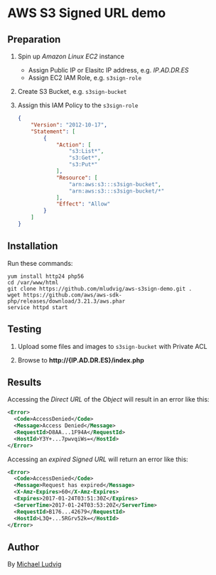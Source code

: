 AWS S3 Signed URL demo
======================

Preparation
-----------

1. Spin up *Amazon Linux EC2* instance
   * Assign Public IP or Elasitc IP address, e.g. *IP.AD.DR.ES*
   * Assign EC2 IAM Role, e.g. `s3sign-role`

2. Create S3 Bucket, e.g. `s3sign-bucket`

3. Assign this IAM Policy to the `s3sign-role`
   ```json
   {
       "Version": "2012-10-17",
       "Statement": [
           {
               "Action": [
                   "s3:List*",
                   "s3:Get*",
                   "s3:Put*"
               ],
               "Resource": [
                   "arn:aws:s3:::s3sign-bucket",
                   "arn:aws:s3:::s3sign-bucket/*"
               ],
               "Effect": "Allow"
           }
       ]
   }
   ```

Installation
------------

Run these commands:

```
yum install http24 php56
cd /var/www/html
git clone https://github.com/mludvig/aws-s3sign-demo.git .
wget https://github.com/aws/aws-sdk-php/releases/download/3.21.3/aws.phar
service httpd start
```

Testing
-------

1. Upload some files and images to `s3sign-bucket` with Private ACL

2. Browse to **http://{IP.AD.DR.ES}/index.php**

Results
-------

Accessing the *Direct URL* of the *Object* will result in an error like this:

```xml
<Error>
  <Code>AccessDenied</Code>
  <Message>Access Denied</Message>
  <RequestId>D8AA...1F94A</RequestId>
  <HostId>Y3Y+...7pwvqiWs=</HostId>
</Error>
```

Accessing an _expired_ *Signed URL* will return an error like this:

```xml
<Error>
  <Code>AccessDenied</Code>
  <Message>Request has expired</Message>
  <X-Amz-Expires>60</X-Amz-Expires>
  <Expires>2017-01-24T03:51:30Z</Expires>
  <ServerTime>2017-01-24T03:53:20Z</ServerTime>
  <RequestId>B176...42679</RequestId>
  <HostId>L3Q+...5RGrv52k=</HostId>
</Error>
```

Author
------

By [Michael Ludvig](https://aws.nz)
